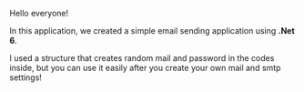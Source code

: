 <p>Hello everyone!</p>
<p>In this application, we created a simple email sending application using <strong>.Net 6</strong>.</p>
<p>I used a structure that creates random mail and password in the codes inside, but you can use it easily after you create your own mail and smtp settings!</p>

